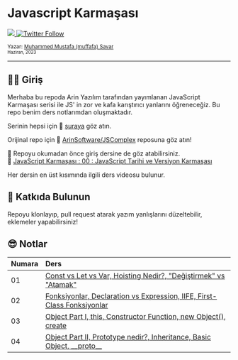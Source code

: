 # Javascript Karmaşası

  <a class="header-badge" target="_blank" href="https://www.linkedin.com/in/muffafa/">
    <img src="https://img.shields.io/badge/style--5eba00.svg?label=LinkedIn&logo=linkedin&style=social">
  </a>
  <a class="header-badge" target="_blank" href="https://twitter.com/muffafa">
    <img alt="Twitter Follow" src="https://img.shields.io/twitter/follow/muffafa?style=social">
  </a>

  <sub>Yazar:
    <a href="https://linktr.ee/muffafa" target="_blank">Muhammed Mustafa (muffafa) Savar</a><br>
    <small> Haziran, 2023</small>
  </sub>

---

## 🙋🏻 Giriş

Merhaba bu repoda Arin Yazılım tarafından yayımlanan JavaScript Karmaşası serisi ile JS' in zor ve kafa karıştırıcı yanlarını öğreneceğiz. Bu repo benim ders notlarımdan oluşmaktadır.

Serinin hepsi için 🔗 [şuraya](https://www.youtube.com/playlist?list=PL-Hkw4CrSVq-lamHDwl1J1oI4nwCYYW30) göz atın.

Orijinal repo için 🔗 [ArinSoftware/JSComplex](https://github.com/ArinSoftware/JSComplex) reposuna göz atın!

🚨 Repoyu okumadan önce giriş dersine de göz atabilirsiniz. <br>
🔗 [JavaScript Karmaşası : 00 : JavaScript Tarihi ve Versiyon Karmaşası](https://youtu.be/99uPfA4Hv0Q)

Her dersin en üst kısımında ilgili ders videosu bulunur.

## 🚀 Katkıda Bulunun

Repoyu klonlayıp, pull request atarak yazım yanlışlarını düzeltebilir, eklemeler yapabilirsiniz!

## 😎 Notlar

| Numara | Ders                                                                                         |
| ------ | :------------------------------------------------------------------------------------------- |
| 01     | [Const vs Let vs Var, Hoisting Nedir?, "Değiştirmek" vs "Atamak"](./01/readme.md)            |
| 02     | [Fonksiyonlar, Declaration vs Expression, IIFE, First-Class Fonksiyonlar](./02/readme.md)    |
| 03     | [Object Part I, this, Constructor Function, new Object(), create](./03/readme.md)            |
| 04     | [Object Part II, Prototype nedir?, Inheritance, Basic Object, \_\_proto\_\_](./04/readme.md) |
